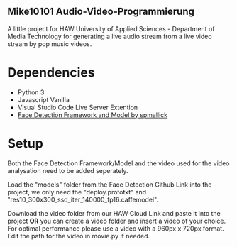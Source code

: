 ## Mike10101 Audio-Video-Programmierung
A little project for HAW University of Applied Sciences - Department of Media Technology for generating a live audio stream from a live video stream by pop music videos.

# Dependencies
* Python 3
* Javascript Vanilla
* Visual Studio Code Live Server Extention
* [Face Detection Framework and Model by spmallick](https://github.com/spmallick/learnopencv/tree/master/FaceDetectionComparison/models)

# Setup
Both the Face Detection Framework/Model and the video used for the video analysation need to be added seperately.

Load the "models" folder from the Face Detection Github Link into the project, we only need the "deploy.prototxt" and "res10_300x300_ssd_iter_140000_fp16.caffemodel".

Download the video folder from our HAW Cloud Link and paste it into the project
__OR__ you can create a video folder and insert a video of your choice. For optimal performance please use a video with a 960px x 720px format. 
Edit the path for the video in movie.py if needed.

